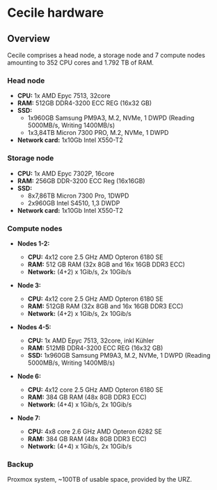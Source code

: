 # Cecile hardware

## Overview

Cecile comprises a head node, a storage node and 7 compute nodes amounting to 352 CPU cores and 1.792 TB of RAM.

### Head node

- **CPU:** 1x AMD Epyc 7513, 32core
- **RAM:** 512GB DDR4-3200 ECC REG (16x32 GB)
- **SSD:** 
    - 1x960GB Samsung PM9A3, M.2, NVMe, 1 DWPD (Reading 5000MB/s, Writing 1400MB/s)
    - 1x3,84TB Micron 7300 PRO, M.2, NVMe, 1 DWPD
- **Network card:** 1x10Gb Intel X550-T2

### Storage node

- **CPU:** 1x AMD Epyc 7302P, 16core
- **RAM:** 256GB DDR-3200 ECC Reg (16x16GB)
- **SSD:**
    - 8x7,86TB Micron 7300 Pro, 1DWPD
    - 2x960GB Intel S4510, 1,3 DWDP
- **Network card:** 1x10Gb Intel X550-T2

### Compute nodes

- **Nodes 1-2:**

    - **CPU:** 4x12 core 2.5 GHz AMD Opteron 6180 SE
    - **RAM:** 512 GB RAM (32x 8GB and 16x 16GB DDR3 ECC)
    - **Network:** (4+2) x 1Gib/s, 2x 10Gib/s

- **Node 3:**

    - **CPU:** 4x12 core 2.5 GHz AMD Opteron 6180 SE
    - **RAM:** 512GB RAM (32x 8GB and 16x 16GB DDR3 ECC)
    - **Network:** (4+2) x 1Gib/s, 2x 10Gib/s

- **Nodes 4-5:**

    - **CPU:** 1x AMD Epyc 7513, 32core, inkl Kühler
    - **RAM:** 512MB DDR4-3200 ECC REG (16x32 GB)
    - **SSD:** 1x960GB Samsung PM9A3, M.2, NVMe, 1 DWPD (Reading 5000MB/s, Writing 1400MB/s)

- **Node 6:**

    - **CPU:** 4x12 core 2.5 GHz AMD Opteron 6180 SE
    - **RAM:** 384 GB RAM (48x 8GB DDR3 ECC)
    - **Network:** (4+4) x 1Gib/s, 2x 10Gib/s

- **Node 7:**

    - **CPU:** 4x8 core 2.6 GHz AMD Opteron 6282 SE
    - **RAM:** 384 GB RAM (48x 8GB DDR3 ECC)
    - **Network:** (4+4) x 1Gib/s, 2x 10Gib/s

### Backup

Proxmox system, ~100TB of usable space, provided by the URZ.